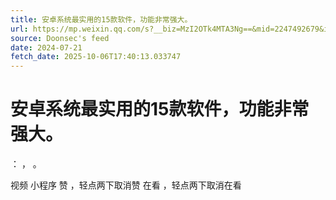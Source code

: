 ```yaml
---
title: 安卓系统最实用的15款软件，功能非常强大。
url: https://mp.weixin.qq.com/s?__biz=MzI2OTk4MTA3Ng==&mid=2247492679&idx=1&sn=dd20637e46ee7ea4a3997e49e5fa1c2e
source: Doonsec's feed
date: 2024-07-21
fetch_date: 2025-10-06T17:40:13.033747
---
```


# 安卓系统最实用的15款软件，功能非常强大。

：
，
。

视频
小程序
赞
，轻点两下取消赞
在看
，轻点两下取消在看